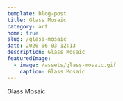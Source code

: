 ```yaml
---
template: blog-post
title: Glass Mosaic
category: art
home: true
slug: /glass-mosaic
date: 2020-06-03 12:13
description: Glass Mosaic
featuredImage:
  - image: /assets/glass-mosaic.gif
    caption: Glass Mosaic
---
```

Glass Mosaic